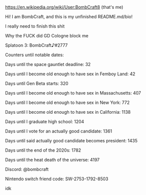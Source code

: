 https://en.wikipedia.org/wiki/User:BombCraft8 (that's me)

Hi! I am BombCraft, and this is my unfinished README.md/bio!

I really need to finish this shit

Why the FUCK did GD Cologne block me

Splatoon 3: BombCraft♪#2777

Counters until notable dates:

Days until the space gauntlet deadline: 32

Days until I become old enough to have sex in Femboy Land: 42

Days until Gen Beta starts: 320

Days until I become old enough to have sex in Massachusetts: 407

Days until I become old enough to have sex in New York: 772

Days until I become old enough to have sex in California: 1138

Days until I graduate high school: 1204

Days until I vote for an actually good candidate: 1361

Days until said actually good candidate becomes president: 1435

Days until the end of the 2020s: 1782

Days until the heat death of the universe: 4197

Discord: @bombcraft

Nintendo switch friend code: SW-2753-1792-8503

idk
